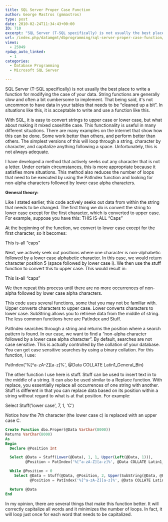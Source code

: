 ```yaml
---
title: SQL Server Proper Case Function
author: George Mastros (gmmastros)
type: post
date: 2010-02-24T11:34:43+00:00
ID: 710
excerpt: "SQL Server (T-SQL specifically) is not usually the best place to write a function for modifying the case of your data. String functions are generally slow and often a bit cumbersome to implement.  That being said, it's not uncommon to have data in your&hellip;"
url: /index.php/datamgmt/dbprogramming/sql-server-proper-case-function/
views:
  - 25049
rp4wp_auto_linked:
  - 1
categories:
  - Database Programming
  - Microsoft SQL Server

---
```

SQL Server (T-SQL specifically) is not usually the best place to write a function for modifying the case of your data. String functions are generally slow and often a bit cumbersome to implement. That being said, it's not uncommon to have data in your tables that needs to be “cleaned up a bit”. In situations like this, it is acceptable to write and use a function like this.

With SQL, it is easy to convert strings to upper case or lower case, but what about making it mixed case/title case. This functionality is useful in many different situations. There are many examples on the internet that show how this can be done. Some work better than others, and perform better than others. The simplest versions of this will loop through a string, character by character, and capitalize anything following a space. Unfortunately, this is not always adequate.

I have developed a method that actively seeks out any character that is not a letter. Under certain circumstances, this is more appropriate because it satisfies more situations. This method also reduces the number of loops that need to be executed by using the PatIndex function and looking for non-alpha characters followed by lower case alpha characters.

**General theory:**

Like I stated earlier, this code actively seeks out data from within the string that needs to be changed. The first thing we do is convert the string to lower case except for the first character, which is converted to upper case. For example, suppose you have this: THIS IS-ALL “Caps”

At the beginning of the function, we convert to lower case except for the first character, so it becomes:

This is-all “caps”

Next, we actively seek out positions where one character is non-alphabetic followed by a lower case alphabetic character. In this case, we would return character position 5 (space followed by lower case i). We then use the stuff function to convert this to upper case. This would result in:

This Is-all “caps”

We then repeat this process until there are no more occurrences of non-alpha followed by lower case alpha characters.

This code uses several functions, some that you may not be familiar with. Upper converts characters to upper case. Lower converts characters to lower case. SubString allows you to retrieve data from the middle of string. The less common functions here are PatIndex and Stuff.

PatIndex searches through a string and returns the position where a search pattern is found. In our case, we want to find a “non-alpha character followed by a lower case alpha character”. By default, searches are not case sensitive. This is actually controlled by the collation of your database. You can get case sensitive searches by using a binary collation. For this function, I use:

PatIndex('%\[^a-zA-Z\]\[a-z\]%', @Data COLLATE Latin1\_General\_Bin)

The other function I use here is stuff. Stuff can be used to insert text in to the middle of a string. It can also be used similar to a Replace function. With replace, you essentially replace all occurrences of one string with another. Stuff is different in that you can replace data based on its position within a string without regard to what is at that position. For example:

Select Stuff('lower case', 7, 1, 'C')

Notice how the 7th character (the lower case c) is replaced with an upper case C.

```sql
Create Function dbo.Proper(@Data VarChar(8000))
Returns VarChar(8000)
As
Begin
  Declare @Position Int

  Select @Data = Stuff(Lower(@Data), 1, 1, Upper(Left(@Data, 1))),
         @Position = PatIndex('%[^a-zA-Z][a-z]%', @Data COLLATE Latin1_General_Bin)

  While @Position > 0
    Select @Data = Stuff(@Data, @Position, 2, Upper(SubString(@Data, @Position, 2))),
           @Position = PatIndex('%[^a-zA-Z][a-z]%', @Data COLLATE Latin1_General_Bin)

  Return @Data
End
```
In my opinion, there are several things that make this function better. It will correctly capitalize all words and it minimizes the number of loops. In fact, it will loop just once for each word that needs to be capitalized.